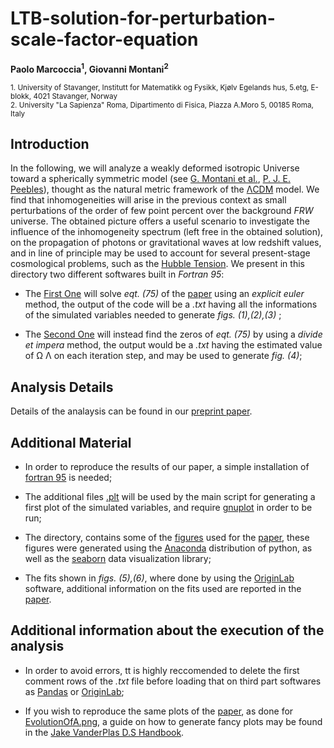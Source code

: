 # LTB-solution-for-perturbation-scale-factor-equation
**Paolo Marcoccia<sup>1</sup>, Giovanni Montani<sup>2</sup>**

<sub>1. University of Stavanger, Institutt for Matematikk og Fysikk, Kjølv Egelands hus, 5.etg, E-blokk, 4021 Stavanger, Norway </sub>  
<sub>2. University "La Sapienza" Roma, Dipartimento di Fisica, Piazza A.Moro 5, 00185 Roma, Italy</sub>  

## Introduction ##

In the following, we will analyze a weakly deformed isotropic Universe toward
a spherically symmetric model (see [G. Montani et al.](https://inspirehep.net/literature/896693), [P. J. E. Peebles](https://inspirehep.net/literature/376248)), thought as the natural metric framework of the [ΛCDM](https://arxiv.org/abs/astro-ph/9805201) model. We
find that inhomogeneities will arise in the previous context as small perturbations of the order of
few point percent over the background _FRW_ universe. The obtained picture offers a useful scenario
to investigate the influence of the inhomogeneity spectrum (left free in the obtained solution), on
the propagation of photons or gravitational waves at low redshift values, and in line of principle
may be used to account for several present-stage cosmological problems, such as the [Hubble Tension](https://academic.oup.com/mnras/article-abstract/doi/10.1093/mnras/stz3094/5849454?redirectedFrom=fulltext).
We present in this directory two different softwares built in _Fortran 95_:

- The [First One](https://github.com/KuZa91/LTB-solution-for-perturbation-scale-factor-equation/blob/master/LTBMatterCostant.f90) will solve _eqt. (75)_ of the [paper](https://arxiv.org/abs/1808.01489v3) using an _explicit euler_ method, the output of the code will be a _.txt_ having all the informations of the simulated variables needed to generate _figs. (1),(2),(3)_ ; 

- The [Second One](https://github.com/KuZa91/LTB-solution-for-perturbation-scale-factor-equation/blob/master/MinLambdaEstimate.f90) will instead find the zeros of _eqt. (75)_ by using a _divide et impera_ method, the output would be a _.txt_ having the estimated value of &Omega; &Lambda; on each iteration step, and may be used to generate _fig. (4)_;

## Analysis Details ##

Details of the analaysis can be found in our [preprint paper](https://arxiv.org/abs/1808.01489v3).

## Additional Material ##

- In order to reproduce the results of our paper, a simple installation of [fortran 95](https://gcc.gnu.org/wiki/GFortran) is needed;

- The additional files [.plt](https://github.com/KuZa91/LTB-solution-for-perturbation-scale-factor-equation/blob/master/LTBMatterCostanta.plt) will be used by the main script for generating a first plot of the simulated variables, and require [gnuplot](http://www.gnuplot.info/) in order to be run;

- The directory, contains some of the [figures](https://github.com/KuZa91/LTB-solution-for-perturbation-scale-factor-equation/blob/master/EvolutionOfA.png) used for the [paper](https://arxiv.org/abs/1808.01489v3), these figures were generated using the [Anaconda](https://www.anaconda.com/) distribution of python, as well as the [seaborn](https://seaborn.pydata.org/) data visualization library;

- The fits shown in _figs. (5),(6)_, where done by using the [OriginLab](https://www.originlab.com/) software, additional information on the fits used are reported in the [paper](https://arxiv.org/abs/1808.01489v3).


## Additional information about the execution of the analysis

- In order to avoid errors, tt is highly reccomended to delete the first comment rows of the _.txt_ file before loading that on third part softwares as [Pandas](https://pandas.pydata.org/) or [OriginLab](https://www.originlab.com/);
                                     
- If you wish to reproduce the same plots of the [paper](https://arxiv.org/abs/1808.01489v3), as done for [EvolutionOfA.png](https://github.com/KuZa91/LTB-solution-for-perturbation-scale-factor-equation/blob/master/EvolutionOfA.png), a guide on how to generate fancy plots may be found in the [Jake VanderPlas D.S Handbook](https://jakevdp.github.io/PythonDataScienceHandbook/04.08-multiple-subplots.html).
